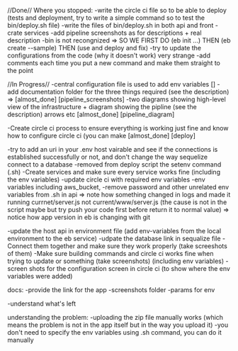 //Done//
Where you stopped:
-write the circle ci file so to be able to deploy (tests and deployment, try to write a simple command so to test the bin/deploy.sh file)
-write the files of bin/deploy.sh in both api and front
-crate services
-add pipeline screenshots as for descriptions + real description
-bin is not recongnized => SO WE FIRST DO (eb init ...) THEN (eb create --sample) THEN (use and deploy and fix)
-try to update the configurations from the code (why it doesn't work) very strange
-add comments each time you put a new command and make them straight to the point 


//In Progress//
-central configuration file is used to add env variables []
-add documentation folder for the three things required (see the description) => [almost_done] [pipeline_screenshots] 
-two diagrams showing high-level view of the infrastructure + diagram showing the pipline (see the description)
arrows etc [almost_done] [pipeline_diagram]

-Create circle ci process to ensure everything is working just fine and know how to configure circle ci (you can make [almost_done] [deploy]


-try to add an uri in your .env host vairable and see if the connections is established successfully or not, and don't change the way sequelize connect to a database
-removed from deploy script the setenv command (.sh)
-Create services and make sure every service works fine (including the env variables)
-update circle ci with required env variables
-env variables including aws_bucket, 
-remove password and other unrelated env variables from .sh in api => note how something changed in logs and made it running currnet/server.js not current/www/server.js (the cause is not in the script maybe but try push your code first before return it to normal value) => notice how app version in eb is changing with git


-update the host api in environment file (add env-variables from the local environment to the eb service)
-udpate the database link in sequalize file
-Connect them together and make sure they work properly (take screeshots of them)
-Make sure building commands and circle ci works fine when trying to update or something (take screenshots) (including env variables)
-screen shots for the configuration screen in circle ci (to show where the env variables were added)


docs:
-provide the link for the app
-screenshots folder
-params for env

-understand what's left

understanding the problem:
-uploading the zip file manually works (which means the problem is not in the app itself but in the way you upload it)
-you don't need to specify the env variables using .sh command, you can do it manually
